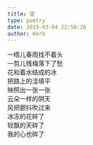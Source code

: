 ```yaml
---  
title: 望  
type: poetry  
date: 2015-03-04 22:58:26  
author: Herb    
---  
```

一绺儿春雨找不着头  
一剪儿残梅落下了愁  
花和着水结成的冰  
把路上的洼填平  
映照出一张一张  
云朵一样的阴天  
风把颤抖吹过来  
冰冻的花碎了  
轻飘的天碎了  
我的心也碎了